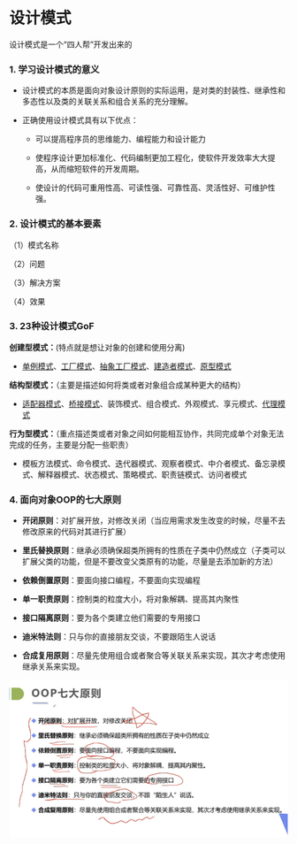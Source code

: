 # 设计模式

设计模式是一个“四人帮”开发出来的

### 1. 学习设计模式的意义

- 设计模式的本质是面向对象设计原则的实际运用，是对类的封装性、继承性和多态性以及类的关联关系和组合关系的充分理解。

- 正确使用设计模式具有以下优点：
  
  - 可以提高程序员的思维能力、编程能力和设计能力
  
  - 使程序设计更加标准化、代码编制更加工程化，使软件开发效率大大提高，从而缩短软件的开发周期。
  
  - 使设计的代码可重用性高、可读性强、可靠性高、灵活性好、可维护性强。 

### 2. 设计模式的基本要素

（1）模式名称

（2）问题

（3）解决方案

（4）效果

### 3. 23种设计模式GoF

**创建型模式：**(特点就是想让对象的创建和使用分离)

- [单例模式](单例模式.md)、[工厂模式](工厂模式.md)、[抽象工厂模式](抽象工厂模式.md)、[建造者模式](建造者模式.md)、[原型模式](原型模式.md)

**结构型模式：**（主要是描述如何将类或者对象组合成某种更大的结构）

- [适配器模式](适配器模式.md)、[桥接模式](桥接模式.md)、装饰模式、组合模式、外观模式、享元模式、[代理模式](静态代理模式.md)

**行为型模式：**（重点描述类或者对象之间如何能相互协作，共同完成单个对象无法完成的任务，主要是分配一些职责）

- 模板方法模式、命令模式、迭代器模式、观察者模式、中介者模式、备忘录模式、解释器模式、状态模式、策略模式、职责链模式、访问者模式

### 4. 面向对象OOP的七大原则

- **开闭原则**：对扩展开放，对修改关闭（当应用需求发生改变的时候，尽量不去修改原来的代码对其进行扩展）

- **里氏替换原则**：继承必须确保超类所拥有的性质在子类中仍然成立（子类可以扩展父类的功能，但是不要改变父类原有的功能，尽量是去添加新的方法）

- **依赖倒置原则**：要面向接口编程，不要面向实现编程

- **单一职责原则**：控制类的粒度大小，将对象解耦、提高其内聚性

- **接口隔离原则**：要为各个类建立他们需要的专用接口

- **迪米特法则**：只与你的直接朋友交谈，不要跟陌生人说话

- **合成复用原则**：尽量先使用组合或者聚合等关联关系来实现，其次才考虑使用继承关系来实现。

![](assets/2022-06-29-17-12-10-image.png)
